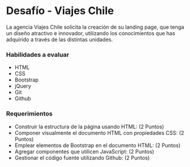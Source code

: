 # Desafío - Viajes Chile

La agencia Viajes Chile solicita la creación de su landing page, que tenga un diseño atractivo e innovador, utilizando los conocimientos que has adquirido a través de las distintas unidades.

### Habilidades a evaluar

 - HTML
 - CSS
 - Bootstrap
 - jQuery
 - Git
 - Github

### Requerimientos

- Construir la estructura de la página usando HTML: (2 Puntos)
- Componer visualmente el documento HTML con propiedades CSS: (2 Puntos)
- Emplear elementos de Bootstrap en el documento HTML: (2 Puntos)
- Agregar componentes que utilicen JavaScript: (2 Puntos)
- Gestionar el código fuente utilizando Github: (2 Puntos)